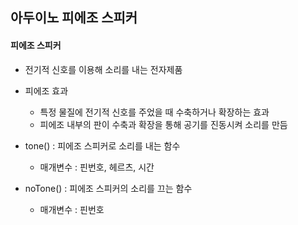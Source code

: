 ## 아두이노 피에조 스피커

#### 피에조 스피커

- 전기적 신호를 이용해 소리를 내는 전자제품
- 피에조 효과
  - 특정 물질에 전기적 신호를 주었을 때 수축하거나 확장하는 효과
  - 피에조 내부의 판이 수축과 확장을 통해 공기를 진동시켜 소리를 만듬

- tone() : 피에조 스피커로 소리를 내는 함수
  - 매개변수 : 핀번호, 헤르츠, 시간
- noTone() : 피에조 스피커의 소리를 끄는 함수
  - 매개변수 : 핀번호
